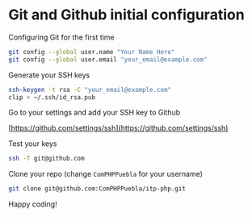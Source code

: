 # Git and Github initial configuration

Configuring Git for the first time

```bash
git config --global user.name "Your Name Here"
git config --global user.email "your_email@example.com"
```

Generate your SSH keys

```bash
ssh-keygen -t rsa -C "your_email@example.com"
clip < ~/.ssh/id_rsa.pub
```
Go to your settings and add your SSH key to Github

[https://github.com/settings/ssh](https://github.com/settings/ssh)

Test your keys

```bash
ssh -T git@github.com
```

Clone your repo (change `ComPHPPuebla` for your username)

```bash
git clone git@github.com:ComPHPPuebla/itp-php.git
```
Happy coding!
